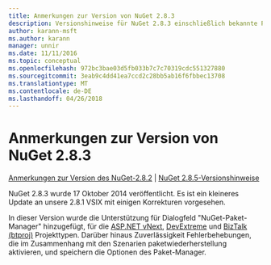 ```yaml
---
title: Anmerkungen zur Version von NuGet 2.8.3
description: Versionshinweise für NuGet 2.8.3 einschließlich bekannte Probleme, Fehlerbehebungen, Funktionen und Archivierung von dcrs Design.
author: karann-msft
ms.author: karann
manager: unnir
ms.date: 11/11/2016
ms.topic: conceptual
ms.openlocfilehash: 972bc3bae03d5fb033b7c7c70319cdc551327880
ms.sourcegitcommit: 3eab9c4dd41ea7ccd2c28bb5ab16f6fbbec13708
ms.translationtype: MT
ms.contentlocale: de-DE
ms.lasthandoff: 04/26/2018
---
```

# <a name="nuget-283-release-notes"></a>Anmerkungen zur Version von NuGet 2.8.3

[Anmerkungen zur Version des NuGet-2.8.2](../release-notes/nuget-2.8.2.md) | [NuGet 2.8.5-Versionshinweise](../release-notes/nuget-2.8.5.md)

NuGet 2.8.3 wurde 17 Oktober 2014 veröffentlicht. Es ist ein kleineres Update an unsere 2.8.1 VSIX mit einigen Korrekturen vorgesehen.

In dieser Version wurde die Unterstützung für Dialogfeld "NuGet-Paket-Manager" hinzugefügt, für die [ASP.NET vNext](http://www.asp.net/vnext), [DevExtreme](http://js.devexpress.com/) und [BizTalk (btproj)](/biztalk/core/developing-biztalk-server-applications) Projekttypen. Darüber hinaus Zuverlässigkeit Fehlerbehebungen, die im Zusammenhang mit den Szenarien paketwiederherstellung aktivieren, und speichern die Optionen des Paket-Manager.
